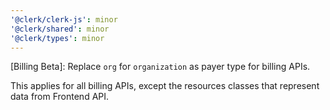 ```yaml
---
'@clerk/clerk-js': minor
'@clerk/shared': minor
'@clerk/types': minor
---
```


[Billing Beta]: Replace `org` for `organization` as payer type for billing APIs.

This applies for all billing APIs, except the resources classes that represent data from Frontend API.
